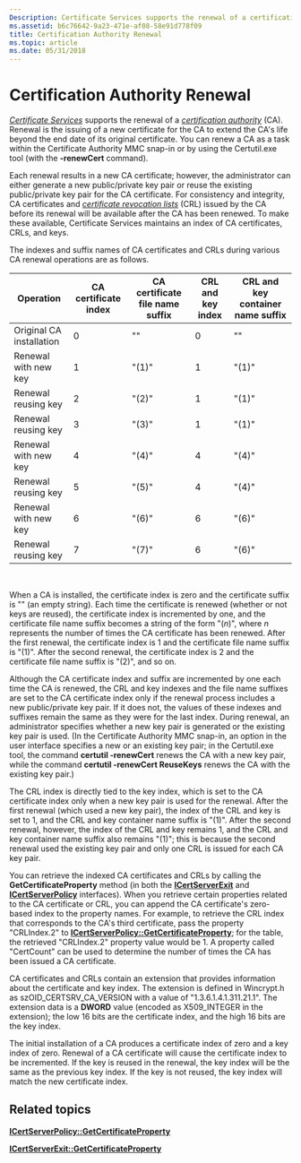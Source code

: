 ```yaml
---
Description: Certificate Services supports the renewal of a certification authority (CA).
ms.assetid: b6c76642-9a23-471e-af08-58e91d778f09
title: Certification Authority Renewal
ms.topic: article
ms.date: 05/31/2018
---
```


# Certification Authority Renewal

[*Certificate Services*](../secgloss/c-gly.md) supports the renewal of a [*certification authority*](../secgloss/c-gly.md) (CA). Renewal is the issuing of a new certificate for the CA to extend the CA's life beyond the end date of its original certificate. You can renew a CA as a task within the Certificate Authority MMC snap-in or by using the Certutil.exe tool (with the **-renewCert** command).

Each renewal results in a new CA certificate; however, the administrator can either generate a new public/private key pair or reuse the existing public/private key pair for the CA certificate. For consistency and integrity, CA certificates and [*certificate revocation lists*](../secgloss/c-gly.md) (CRL) issued by the CA before its renewal will be available after the CA has been renewed. To make these available, Certificate Services maintains an index of CA certificates, CRLs, and keys.

The indexes and suffix names of CA certificates and CRLs during various CA renewal operations are as follows.



| Operation                | CA certificate index | CA certificate file name suffix | CRL and key index | CRL and key container name suffix |
|--------------------------|----------------------|---------------------------------|-------------------|-----------------------------------|
| Original CA installation | 0                    | ""                              | 0                 | ""                                |
| Renewal with new key     | 1                    | "(1)"                           | 1                 | "(1)"                             |
| Renewal reusing key      | 2                    | "(2)"                           | 1                 | "(1)"                             |
| Renewal reusing key      | 3                    | "(3)"                           | 1                 | "(1)"                             |
| Renewal with new key     | 4                    | "(4)"                           | 4                 | "(4)"                             |
| Renewal reusing key      | 5                    | "(5)"                           | 4                 | "(4)"                             |
| Renewal with new key     | 6                    | "(6)"                           | 6                 | "(6)"                             |
| Renewal reusing key      | 7                    | "(7)"                           | 6                 | "(6)"                             |



 

When a CA is installed, the certificate index is zero and the certificate suffix is "" (an empty string). Each time the certificate is renewed (whether or not keys are reused), the certificate index is incremented by one, and the certificate file name suffix becomes a string of the form "(*n*)", where *n* represents the number of times the CA certificate has been renewed. After the first renewal, the certificate index is 1 and the certificate file name suffix is "(1)". After the second renewal, the certificate index is 2 and the certificate file name suffix is "(2)", and so on.

Although the CA certificate index and suffix are incremented by one each time the CA is renewed, the CRL and key indexes and the file name suffixes are set to the CA certificate index only if the renewal process includes a new public/private key pair. If it does not, the values of these indexes and suffixes remain the same as they were for the last index. During renewal, an administrator specifies whether a new key pair is generated or the existing key pair is used. (In the Certificate Authority MMC snap-in, an option in the user interface specifies a new or an existing key pair; in the Certutil.exe tool, the command **certutil -renewCert** renews the CA with a new key pair, while the command **certutil -renewCert ReuseKeys** renews the CA with the existing key pair.)

The CRL index is directly tied to the key index, which is set to the CA certificate index only when a new key pair is used for the renewal. After the first renewal (which used a new key pair), the index of the CRL and key is set to 1, and the CRL and key container name suffix is "(1)". After the second renewal, however, the index of the CRL and key remains 1, and the CRL and key container name suffix also remains "(1)"; this is because the second renewal used the existing key pair and only one CRL is issued for each CA key pair.

You can retrieve the indexed CA certificates and CRLs by calling the **GetCertificateProperty** method (in both the [**ICertServerExit**](/windows/desktop/api/Certif/nn-certif-icertserverexit) and [**ICertServerPolicy**](/windows/desktop/api/Certif/nn-certif-icertserverpolicy) interfaces). When you retrieve certain properties related to the CA certificate or CRL, you can append the CA certificate's zero-based index to the property names. For example, to retrieve the CRL index that corresponds to the CA's third certificate, pass the property "CRLIndex.2" to [**ICertServerPolicy::GetCertificateProperty**](/windows/desktop/api/Certif/nf-certif-icertserverpolicy-getcertificateproperty); for the table, the retrieved "CRLIndex.2" property value would be 1. A property called "CertCount" can be used to determine the number of times the CA has been issued a CA certificate.

CA certificates and CRLs contain an extension that provides information about the certificate and key index. The extension is defined in Wincrypt.h as szOID\_CERTSRV\_CA\_VERSION with a value of "1.3.6.1.4.1.311.21.1". The extension data is a **DWORD** value (encoded as X509\_INTEGER in the extension); the low 16 bits are the certificate index, and the high 16 bits are the key index.

The initial installation of a CA produces a certificate index of zero and a key index of zero. Renewal of a CA certificate will cause the certificate index to be incremented. If the key is reused in the renewal, the key index will be the same as the previous key index. If the key is not reused, the key index will match the new certificate index.

## Related topics

<dl> <dt>

[**ICertServerPolicy::GetCertificateProperty**](/windows/desktop/api/Certif/nf-certif-icertserverpolicy-getcertificateproperty)
</dt> <dt>

[**ICertServerExit::GetCertificateProperty**](/windows/desktop/api/Certif/nf-certif-icertserverexit-getcertificateproperty)
</dt> </dl>

 

 